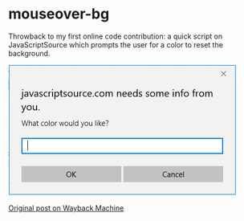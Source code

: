 # mouseover-bg
Throwback to my first online code contribution: a quick script on JavaScriptSource which prompts the user for a color to reset the background.

![](alert.png)




[Original post on Wayback Machine](https://web.archive.org/web/20150906210702/http://www.javascriptsource.com/image-effects/mouseover-bg-selector.html)

